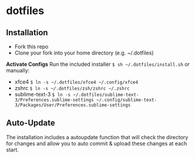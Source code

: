 dotfiles
========

Installation
------------

+ Fork this repo
+ Clone your fork into your home directory (e.g. ~/.dotfiles)

**Activate Configs**
Run the included installer ```$ sh ~/.dotfiles/install.sh``` or manually:

+ xfce4 ```$ ln -s ~/.dotfiles/xfce4 ~/.config/xfce4```
+ zshrc ```$ ln -s ~/.dotfiles/zsh/zshrc ~/.zshrc```
+ sublime-text-3 ```$ ln -s ~/.dotfiles/sublime-text-3/Preferences.sublime-settings ~/.config/sublime-text-3/Packages/User/Preferences.sublime-settings```

Auto-Update
-----------

The installation includes a autoupdate function that will check the directory for changes and allow you to auto commit & upload these changes at each start.